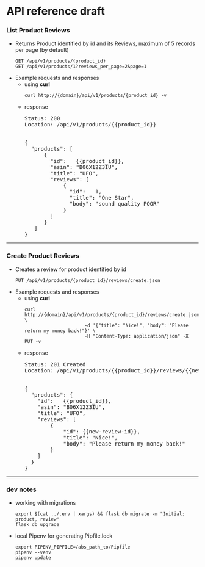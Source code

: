 <h1>API reference draft</h1>
<h3>List Product Reviews</h3>
<ul>
    <li>Returns Product identified by id and its Reviews, maximum of 5 records per page (by default)
    <pre><code>GET /api/v1/products/{product_id}
GET /api/v1/products/1?reviews_per_page=2&page=1</code></pre>
    </li>
    <li>Example requests and responses
    <ul>
        <li>using <b>curl</b>
            <pre><code>curl http://{domain}/api/v1/products/{product_id} -v</code></pre>
        </li>
        <li>response

<pre>Status: 200
Location: /api/v1/products/{{product_id}}


{
  "products": [
      {
        "id":   {{product_id}},
        "asin": "B06X12Z3IU",
        "title": "UFO",
        "reviews": [
            {
              "id":   1,
              "title": "One Star",
              "body": "sound quality POOR"
            }
        ]
      }
   ]
}</pre>
</li></ul></li></ul>
<hr />

<h3>Create Product Reviews</h3>
<ul>
    <li>Creates a review for product identified by id
    <pre><code>PUT /api/v1/products/{product_id}/reviews/create.json</code></pre></li>
    <li>Example requests and responses
            <ul>
                <li>using <b>curl</b>
                    <pre><code>curl http://{domain}/api/v1/products/{product_id}/reviews/create.json \
                      -d '{"title": "Nice!", "body": "Please return my money back!"}' \
                      -H "Content-Type: application/json" -X PUT -v</code></pre>
                </li>
                <li>response

<pre>Status: 201 Created
Location: /api/v1/products/{{product_id}}/reviews/{{new-review-id}}.json


{
  "products": {
    "id":   {{product_id}},
    "asin": "B06X12Z3IU",
    "title": "UFO",
    "reviews": [
        {
            "id": {{new-review-id}},
            "title": "Nice!",
            "body": "Please return my money back!"
        }
    ]
  }
}</pre>
</li></ul></li></ul>
<hr />

<h3>dev notes</h3>
<ul><li>working with migrations<pre><code>export $(cat ../.env | xargs) && flask db migrate -m "Initial: product, review"
flask db upgrade</code></pre></li>
<li>local Pipenv for generating Pipfile.lock
<pre><code>export PIPENV_PIPFILE=/abs_path_to/Pipfile
pipenv --venv
pipenv update</code></pre></li>
</ul>